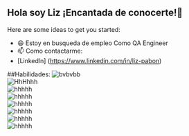## Hola soy Liz ¡Encantada de conocerte!👋

<!--
**liznayarit/liznayarit** is a ✨ _special_ ✨ repository because its `README.md` (this file) appears on your GitHub profile.-->

Here are some ideas to get you started:


- 😄 Estoy en busqueda de empleo Como QA Engineer
- 📫 Como contactarme:
- [Linkedln] (https://www.linkedin.com/in/liz-pabon)

##Habilidades:
![bvbvbb](https://img.shields.io/badge/any_text-you_like-blue)</br>
![HhHhhh](https://img.shields.io/badge/any_text-you_like-blue)</br>
![hhhhh](https://img.shields.io/badge/any_text-you_like-blue)</br>
![hhhhh](https://img.shields.io/badge/any_text-you_like-blue)</br>
![hhhhh](https://img.shields.io/badge/any_text-you_like-blue)</br>
![hhhhh](https://img.shields.io/badge/any_text-you_like-blue)</br>
![hhhhh](https://img.shields.io/badge/any_text-you_like-blue)</br>
![hhhhh](https://img.shields.io/badge/any_text-you_like-blue)</br>
